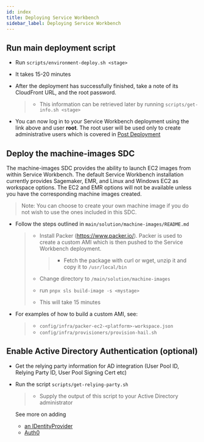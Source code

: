 ```yaml
---
id: index
title: Deploying Service Workbench
sidebar_label: Deploying Service Workbench
---
```


## Run main deployment script

- Run `scripts/environment-deploy.sh <stage>`

- It takes 15-20 minutes

- After the deployment has successfully finished, take a note of its
  CloudFront URL, and the root password.

  > - This information can be retrieved later by running
  >   `scripts/get-info.sh <stage>`

- You can now log in to your Service Workbench deployment using the link above
  and user **root**. The root user will be used only to create
  administrative users which is covered in [Post Deployment](/deployment/post_deployment/index)

## Deploy the machine-images SDC

The machine-images SDC provides the ability to launch EC2 images from
within Service Workbench. The default Service Workbench installation currently provides
Sagemaker, EMR, and Linux and Windows EC2 as workspace options. The EC2 and EMR
options will not be available unless you have the corresponding machine images created.

> Note: You can choose to create your own machine image if you do not wish to use the ones included in this SDC.

- Follow the steps outlined in
  `main/solution/machine-images/README.md`

  > - Install Packer (<https://www.packer.io/>). Packer is used to
  >   create a custom AMI which is then pushed to the Service Workbench
  >   deployment.
  >
  >   > - Fetch the package with curl or wget, unzip it and copy
  >   >   it to `/usr/local/bin`
  >
  > - Change directory to `/main/solution/machine-images`
  >
  > - run `pnpx sls build-image -s <mystage>`
  >
  > - This will take 15 minutes

- For examples of how to build a custom AMI, see:

  > - `config/infra/packer-ec2-<platform>-workspace.json`
  > - `config/infra/provisioners/provision-hail.sh`

## Enable Active Directory Authentication (optional)

- Get the relying party information for AD integration (User Pool ID,
  Relying Party ID, User Pool Signing Cert etc)

- Run the script `scripts/get-relying-party.sh`

  > - Supply the output of this script to your Active Directory
  >   administrator

  See more on adding

  - [an IDentityProvider](/deployment/configuration/auth/configuring_idp)
  - [Auth0](/deployment/configuration/auth/configuring_auth0)
